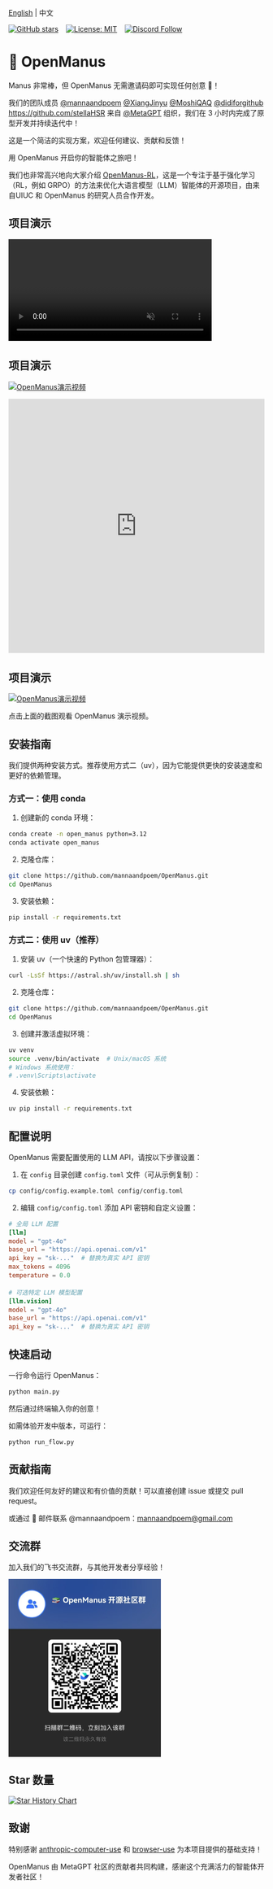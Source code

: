 [English](README.md) | 中文

[![GitHub stars](https://img.shields.io/github/stars/mannaandpoem/OpenManus?style=social)](https://github.com/mannaandpoem/OpenManus/stargazers)
&ensp;
[![License: MIT](https://img.shields.io/badge/License-MIT-yellow.svg)](https://opensource.org/licenses/MIT) &ensp;
[![Discord Follow](https://dcbadge.vercel.app/api/server/DYn29wFk9z?style=flat)](https://discord.gg/DYn29wFk9z)

# 👋 OpenManus

Manus 非常棒，但 OpenManus 无需邀请码即可实现任何创意 🛫！

我们的团队成员 [@mannaandpoem](https://github.com/mannaandpoem) [@XiangJinyu](https://github.com/XiangJinyu) [@MoshiQAQ](https://github.com/MoshiQAQ) [@didiforgithub](https://github.com/didiforgithub) https://github.com/stellaHSR 来自 [@MetaGPT](https://github.com/geekan/MetaGPT) 组织，我们在 3
小时内完成了原型开发并持续迭代中！

这是一个简洁的实现方案，欢迎任何建议、贡献和反馈！

用 OpenManus 开启你的智能体之旅吧！

我们也非常高兴地向大家介绍 [OpenManus-RL](https://github.com/OpenManus/OpenManus-RL)，这是一个专注于基于强化学习（RL，例如 GRPO）的方法来优化大语言模型（LLM）智能体的开源项目，由来自UIUC 和 OpenManus 的研究人员合作开发。

## 项目演示

<video src="https://www.bilibili.com/video/BV1UyZSYuEmK/?vd_source=555d4d06d76dfcceeb83a9e9c3717834" controls="controls" muted="muted" class="d-block rounded-bottom-2 border-top width-fit" style="max-height:640px; min-height: 200px"></video>

## 项目演示

[![OpenManus演示视频](https://img.shields.io/badge/Watch%20on%20Bilibili-%E2%9C%94-green)](https://www.bilibili.com/video/BV1UyZSYuEmK/?vd_source=555d4d06d76dfcceeb83a9e9c3717834)

<iframe src="https://player.bilibili.com/player.html?bvid=BV1UyZSYuEmK&ep=0&as_wide=1&high_quality=1" width="100%" height="500" frameborder="0" scrolling="no" allowfullscreen="true"></iframe>


## 项目演示

[![OpenManus演示视频](https://path_to_your_image.png)](https://www.bilibili.com/video/BV1UyZSYuEmK/?vd_source=555d4d06d76dfcceeb83a9e9c3717834)

点击上面的截图观看 OpenManus 演示视频。


## 安装指南

我们提供两种安装方式。推荐使用方式二（uv），因为它能提供更快的安装速度和更好的依赖管理。

### 方式一：使用 conda

1. 创建新的 conda 环境：

```bash
conda create -n open_manus python=3.12
conda activate open_manus
```

2. 克隆仓库：

```bash
git clone https://github.com/mannaandpoem/OpenManus.git
cd OpenManus
```

3. 安装依赖：

```bash
pip install -r requirements.txt
```

### 方式二：使用 uv（推荐）

1. 安装 uv（一个快速的 Python 包管理器）：

```bash
curl -LsSf https://astral.sh/uv/install.sh | sh
```

2. 克隆仓库：

```bash
git clone https://github.com/mannaandpoem/OpenManus.git
cd OpenManus
```

3. 创建并激活虚拟环境：

```bash
uv venv
source .venv/bin/activate  # Unix/macOS 系统
# Windows 系统使用：
# .venv\Scripts\activate
```

4. 安装依赖：

```bash
uv pip install -r requirements.txt
```

## 配置说明

OpenManus 需要配置使用的 LLM API，请按以下步骤设置：

1. 在 `config` 目录创建 `config.toml` 文件（可从示例复制）：

```bash
cp config/config.example.toml config/config.toml
```

2. 编辑 `config/config.toml` 添加 API 密钥和自定义设置：

```toml
# 全局 LLM 配置
[llm]
model = "gpt-4o"
base_url = "https://api.openai.com/v1"
api_key = "sk-..."  # 替换为真实 API 密钥
max_tokens = 4096
temperature = 0.0

# 可选特定 LLM 模型配置
[llm.vision]
model = "gpt-4o"
base_url = "https://api.openai.com/v1"
api_key = "sk-..."  # 替换为真实 API 密钥
```

## 快速启动

一行命令运行 OpenManus：

```bash
python main.py
```

然后通过终端输入你的创意！

如需体验开发中版本，可运行：

```bash
python run_flow.py
```

## 贡献指南

我们欢迎任何友好的建议和有价值的贡献！可以直接创建 issue 或提交 pull request。

或通过 📧 邮件联系 @mannaandpoem：mannaandpoem@gmail.com

## 交流群

加入我们的飞书交流群，与其他开发者分享经验！

<div align="center" style="display: flex; gap: 20px;">
    <img src="assets/community_group.jpg" alt="OpenManus 交流群" width="300" />
</div>

## Star 数量

[![Star History Chart](https://api.star-history.com/svg?repos=mannaandpoem/OpenManus&type=Date)](https://star-history.com/#mannaandpoem/OpenManus&Date)

## 致谢

特别感谢 [anthropic-computer-use](https://github.com/anthropics/anthropic-quickstarts/tree/main/computer-use-demo)
和 [browser-use](https://github.com/browser-use/browser-use) 为本项目提供的基础支持！

OpenManus 由 MetaGPT 社区的贡献者共同构建，感谢这个充满活力的智能体开发者社区！
